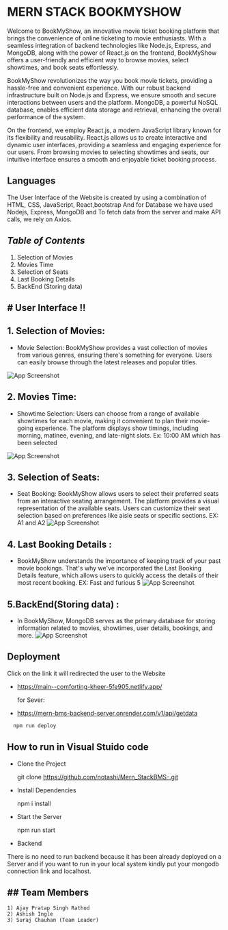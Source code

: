 
# MERN STACK BOOKMYSHOW

Welcome to BookMyShow, an innovative movie ticket booking platform that brings the convenience of online ticketing to movie enthusiasts. With a seamless integration of backend technologies like Node.js, Express, and MongoDB, along with the power of React.js on the frontend, BookMyShow offers a user-friendly and efficient way to browse movies, select showtimes, and book seats effortlessly.

BookMyShow revolutionizes the way you book movie tickets, providing a hassle-free and convenient experience. With our robust backend infrastructure built on Node.js and Express, we ensure smooth and secure interactions between users and the platform. MongoDB, a powerful NoSQL database, enables efficient data storage and retrieval, enhancing the overall performance of the system.

On the frontend, we employ React.js, a modern JavaScript library known for its flexibility and reusability. React.js allows us to create interactive and dynamic user interfaces, providing a seamless and engaging experience for our users. From browsing movies to selecting showtimes and seats, our intuitive interface ensures a smooth and enjoyable ticket booking process.


## Languages
The User Interface of the Website is created by using a combination of HTML, CSS, JavaScript, React,bootstrap And for Database we have used Nodejs, Express, MongoDB and To fetch data from the server and make API calls, we rely on Axios.

## *Table of Contents*
1) Selection of Movies       
2) Movies Time     
3) Selection of Seats
4) Last Booking Details 
5) BackEnd (Storing data)
## # User Interface !!

##  1. Selection of Movies:
- Movie Selection: BookMyShow provides a vast collection of movies from various genres, ensuring there's something for everyone. Users can easily browse through the latest releases and popular titles.


![App Screenshot](https://media.discordapp.net/attachments/1052534424111165475/1105757302126018600/movieSelection.png)

## 2. Movies Time:
 - Showtime Selection: Users can choose from a range of available showtimes for each movie, making it convenient to plan their movie-going experience. The platform displays show timings, including morning, matinee, evening, and late-night slots.
 Ex: 10:00 AM which has been selected

 ![App Screenshot](https://media.discordapp.net/attachments/1052534424111165475/1105757302641930291/timeSelection.png)

  ## 3. Selection of Seats:
- Seat Booking: BookMyShow allows users to select their preferred seats from an interactive seating arrangement. The platform provides a visual representation of the available seats. Users can customize their seat selection based on preferences like aisle seats or specific sections.
EX: A1 and A2
![App Screenshot](https://media.discordapp.net/attachments/1052534424111165475/1105757297000583188/seatselection.png)

## 4. Last Booking Details :
- BookMyShow understands the importance of keeping track of your past movie bookings. That's why we've incorporated the Last Booking Details feature, which allows users to quickly access the details of their most recent booking.
EX: Fast and furious 5
![App Screenshot](https://media.discordapp.net/attachments/1052534424111165475/1105757301274574848/lastBookingDetails.png)

## 5.BackEnd(Storing data)  :
- In BookMyShow, MongoDB serves as the primary database for storing information related to movies, showtimes, user details, bookings, and more.
![App Screenshot](https://media.discordapp.net/attachments/1052534424111165475/1105766863918600202/mongodb.png)
## Deployment
Click on the link it will redirected the user to the Website 
- https://main--comforting-kheer-5fe905.netlify.app/
 
  for Sever:
- https://mern-bms-backend-server.onrender.com/v1/api/getdata 
```bash
  npm run deploy
```


## How to run in Visual Stuido code
 - Clone the Project

    git clone https://github.com/notashi/Mern_StackBMS-.git
 - Install Dependencies

    npm i install
 - Start the Server

    npm run start
 -  Backend
 
   There is no need to run backend because it has been already deployed on a Server and if you want to run in your local system kindly put your mongodb connection link and localhost.
##  ##  Team Members      
    1) Ajay Pratap Singh Rathod
    2) Ashish Ingle
    3) Suraj Chauhan (Team Leader)
